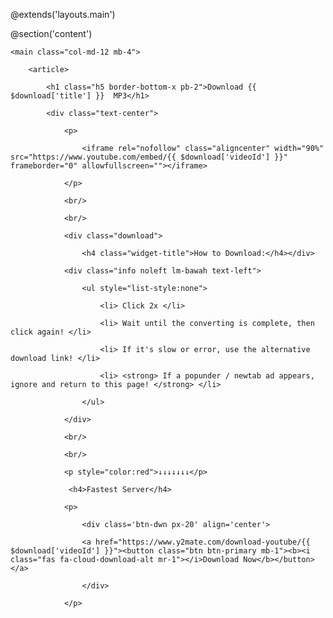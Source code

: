 @extends('layouts.main')

@section('content')

<script type='text/javascript' src='//appearancefingerprintabet.com/43/6c/cc/436ccc646e46b7d3c052c058c89c5f2e.js'></script>

    <main class="col-md-12 mb-4">

        <article>

            <h1 class="h5 border-bottom-x pb-2">Download {{ $download['title'] }}  MP3</h1>

            <div class="text-center">

                <p>

                    <iframe rel="nofollow" class="aligncenter" width="90%" src="https://www.youtube.com/embed/{{ $download['videoId'] }}" frameborder="0" allowfullscreen=""></iframe>

                </p>

                <br/>

                <br/>

                <div class="download">

                    <h4 class="widget-title">How to Download:</h4></div>

                <div class="info noleft lm-bawah text-left">

                    <ul style="list-style:none">

                        <li> Click 2x </li>

                        <li> Wait until the converting is complete, then click again! </li>

                        <li> If it's slow or error, use the alternative download link! </li>

                        <li> <strong> If a popunder / newtab ad appears, ignore and return to this page! </strong> </li>

                    </ul>

                </div>

                <br/>

                <br/>

                <p style="color:red">↓↓↓↓↓↓↓</p>

				 <h4>Fastest Server</h4>

                <p>

                    <div class='btn-dwn px-20' align='center'>

                    <a href="https://www.y2mate.com/download-youtube/{{ $download['videoId'] }}"><button class="btn btn-primary mb-1"><b><i class="fas fa-cloud-download-alt mr-1"></i>Download Now</b></button></a>

                    </div>

                </p>


            
